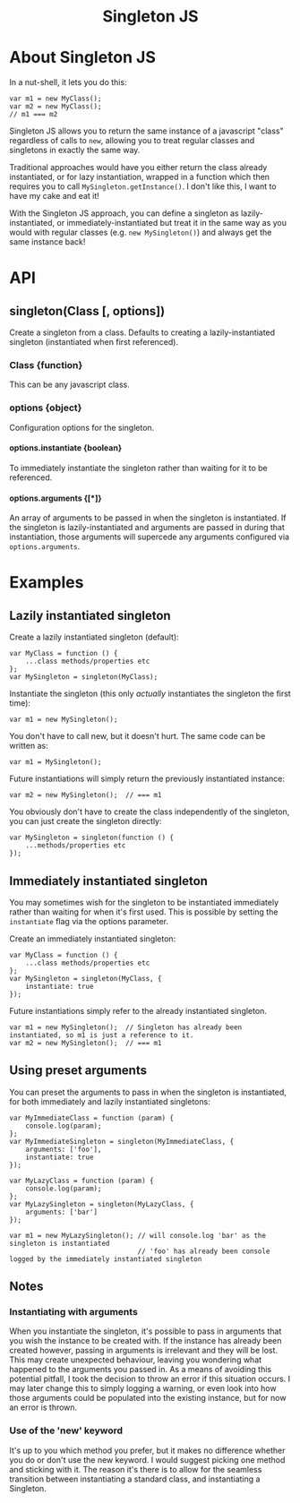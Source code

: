 <h1 align="center">Singleton JS</h1>

# About Singleton JS
In a nut-shell, it lets you do this:
```
var m1 = new MyClass();
var m2 = new MyClass();
// m1 === m2
```
Singleton JS allows you to return the same instance of a javascript "class" regardless of calls to `new`, allowing you
to treat regular classes and singletons in exactly the same way.

Traditional approaches would have you either return the class already instantiated, or for lazy instantiation, wrapped 
in a function which then requires you to call `MySingleton.getInstance()`. I don't like this, I want to have my cake and
eat it!

With the Singleton JS approach, you can define a singleton as lazily-instantiated, or immediately-instantiated but
treat it in the same way as you would with regular classes (e.g. `new MySingleton()`) and always get the same
instance back!

# API

## singleton(Class [, options])
Create a singleton from a class. Defaults to creating a lazily-instantiated singleton (instantiated when
first referenced).

### Class {function}
This can be any javascript class.

### options {object}
Configuration options for the singleton.

#### options.instantiate {boolean}
To immediately instantiate the singleton rather than waiting for it to be referenced.

#### options.arguments {[*]}
An array of arguments to be passed in when the singleton is instantiated. If the singleton is lazily-instantiated and 
arguments are passed in during that instantiation, those arguments will supercede any arguments configured via
`options.arguments`.


# Examples

## Lazily instantiated singleton
Create a lazily instantiated singleton (default):
```
var MyClass = function () {
    ...class methods/properties etc
};
var MySingleton = singleton(MyClass);
```

Instantiate the singleton (this only *actually* instantiates the singleton the first time):
```
var m1 = new MySingleton();
```

You don't have to call new, but it doesn't hurt. The same code can be written as:
```
var m1 = MySingleton();
```

Future instantiations will simply return the previously instantiated instance:
```
var m2 = new MySingleton();  // === m1
```

You obviously don't have to create the class independently of the singleton, you can just create the singleton directly:
```
var MySingleton = singleton(function () {
    ...methods/properties etc
});
```


## Immediately instantiated singleton
You may sometimes wish for the singleton to be instantiated immediately rather than waiting for when it's first used.
This is possible by setting the `instantiate` flag via the options parameter.

Create an immediately instantiated singleton:
```
var MyClass = function () {
    ...class methods/properties etc
};
var MySingleton = singleton(MyClass, {
    instantiate: true
});
```

Future instantiations simply refer to the already instantiated singleton.
```
var m1 = new MySingleton();  // Singleton has already been instantiated, so m1 is just a reference to it.
var m2 = new MySingleton();  // === m1
```

## Using preset arguments
You can preset the arguments to pass in when the singleton is instantiated, for both immediately and lazily 
instantiated singletons:
```
var MyImmediateClass = function (param) {
    console.log(param);
};
var MyImmediateSingleton = singleton(MyImmediateClass, {
    arguments: ['foo'],
    instantiate: true
});

var MyLazyClass = function (param) {
    console.log(param);
};
var MyLazySingleton = singleton(MyLazyClass, {
    arguments: ['bar']
});

var m1 = new MyLazySingleton(); // will console.log 'bar' as the singleton is instantiated
                                // 'foo' has already been console logged by the immediately instantiated singleton
```

## Notes

### Instantiating with arguments
When you instantiate the singleton, it's possible to pass in arguments that you wish the instance to be created with.
If the instance has already been created however, passing in arguments is irrelevant and they will be lost.
This may create unexpected behaviour, leaving you wondering what happened to the arguments you passed in.
As a means of avoiding this potential pitfall, I took the decision to throw an error if this situation occurs. I may 
later change this to simply logging a warning, or even look into how those arguments could be populated into the 
existing instance, but for now an error is thrown.

### Use of the 'new' keyword
It's up to you which method you prefer, but it makes no difference whether you do or don't use the new keyword. I would
suggest picking one method and sticking with it. The reason it's there is to allow for the seamless transition between
instantiating a standard class, and instantiating a Singleton.